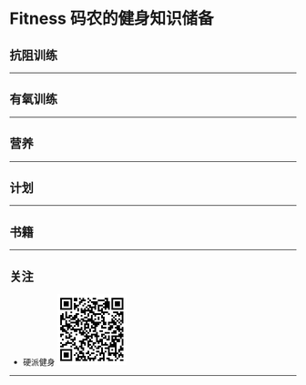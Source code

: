 # Fitness  码农的健身知识储备

## 抗阻训练


----------


## 有氧训练

----------

## 营养

----------

## 计划

----------
## 书籍

----------

## 关注


-  硬派健身
![enter image description here](https://raw.githubusercontent.com/allanguys/fitness/master/image/yingpai.png)
----------

